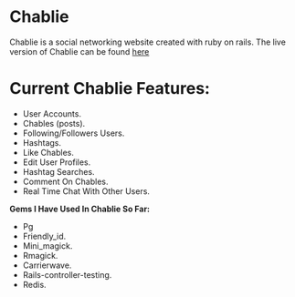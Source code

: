 # **Chablie**

Chablie is a social networking website created with ruby on rails. The live version of Chablie can be found [here](https://chablie.herokuapp.com)


# Current Chablie Features:

+ User Accounts.
+ Chables (posts).
+ Following/Followers Users.
+ Hashtags.
+ Like Chables.
+ Edit User Profiles.
+ Hashtag Searches.
+ Comment On Chables.
+ Real Time Chat With Other Users.

**Gems I Have Used In Chablie So Far:**

+ Pg
+ Friendly_id.
+ Mini_magick.
+ Rmagick.
+ Carrierwave.
+ Rails-controller-testing.
+ Redis.
